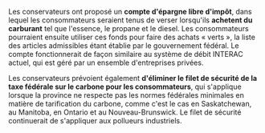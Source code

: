 Les conservateurs ont proposé un **compte d'épargne libre d'impôt**, dans lequel les consommateurs seraient tenus de verser lorsqu'ils **achetent du carburant** tel que l'essence, le propane et le diesel. Les consommateurs pourraient ensuite utiliser ces fonds pour faire des achats « verts », la liste des articles admissibles étant établie par le gouvernement fédéral. Le compte fonctionnerait de façon similaire au système de débit INTERAC actuel, qui est géré par un ensemble d'entreprises privées. 

Les conservateurs prévoient également **d'éliminer le filet de sécurité de la taxe fédérale sur le carbone pour les consommateurs**, qui s'applique lorsque la province ne respecte pas les normes fédérales minimales en matière de tarification du carbone, comme c'est le cas en Saskatchewan, au Manitoba, en Ontario et au Nouveau-Brunswick. Le filet de sécurité continuerait de s'appliquer aux pollueurs industriels.